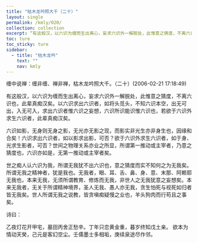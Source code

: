 ```yaml
---
title: "枯木龙吟照大千（二十）"
layout: single
permalink: /kmly/020/
collection: collection
excerpt: “有这般汉，以六识为缠而生出离心，妄求六识外一解脱处，此惟意之猜度，不离六识也，此辈真痴汉矣。以六识求出六识者，如将头觅头，不知六识本空，出无可出，入无可入，求出六识者惟六识之妄想，六识所识能识惟六识也，若欲于六识外求生六识者，此辈真痴汉矣。"
toc: ture
toc_sticky: ture
sidebar:
  - title: "枯木龙吟"
    text: ""
    nav: kmly
---
```


缠中说禅：缠非缠、禅非禅，枯木龙吟照大千。（二十）(2006-02-21 17:18:49) 

有这般汉，以六识为缠而生出离心，妄求六识外一解脱处，此惟意之猜度，不离六识也，此辈真痴汉矣。以六识求出六识者，如将头觅头，不知六识本空，出无可出，入无可入，求出六识者惟六识之妄想，六识所识能识惟六识也，若欲于六识外求生六识者，此辈真痴汉矣。
 
六识如影，无身则无身之影，无光亦无影之现，而影实非光生亦非身生也，因缘和合矣！六识求出六识者，如以影求出影，可否？欲于六识外求生六识者，如于身、光求生影者，可否？世间之物理关系亦业之所显，所谓第一推动或主宰者，乃意之猜度也，六识亦如是，无第一推动或主宰者矣。
 
世之痴人认六识为我，所谓无我犹不出六识也，意之猜度而实不知何之为无我矣。所谓无我之精神者，犹是我也。无我者，眼、耳、舌、鼻、身、意、末那、阿赖耶无我也，本来无我，无须所谓教育、修炼而无我，非世人之无我犹意之妄想矣。本来无我者，无关于所谓精神境界，圣人无我、愚人亦无我，贪生怕死与视死如归者皆无我矣。世人所谓无我之说教，皆贪嗔痴疑慢之业也，羊头狗肉而行苟且之事矣。

诗曰：

乙夜灯花开甲宅，墓田丙舍正愁辛。丁年只恋黄金重，暮岁终知戊土亲。 
欲本为情动天癸，己元是客幻空尘。壬儒墨士多相垢，庚续泉途尽作邻。